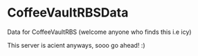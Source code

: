 # CoffeeVaultRBSData
Data for CoffeeVaultRBS
(welcome anyone who finds this i.e icy)


This server is acient anyways, sooo go ahead! :)
